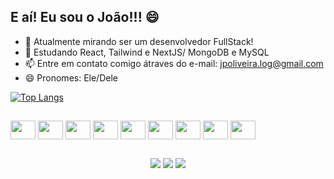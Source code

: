 ## E aí! Eu sou o João!!! 😄

- 🔭 Atualmente mirando ser um desenvolvedor FullStack!
- 🌱 Estudando React, Tailwind e NextJS/ MongoDB e MySQL
- 📫 Entre em contato comigo átraves do e-mail: jpoliveira.log@gmail.com
- 😄 Pronomes: Ele/Dele

[![Top Langs](https://github-readme-stats.vercel.app/api/top-langs/?username=silvaoliveirajoao&layout=donut)](https://github.com/anuraghazra/github-readme-stats)
## 

<div style="display: inline-block" align="center">
<img align="center" alt="" height="30" width="40" src="https://cdn.jsdelivr.net/gh/devicons/devicon/icons/javascript/javascript-original.svg" />
<img align="center" alt="" height="30" width="40" src="https://cdn.jsdelivr.net/gh/devicons/devicon/icons/nodejs/nodejs-original-wordmark.svg" />
<img align="center" alt="" height="30" width="40" src="https://cdn.jsdelivr.net/gh/devicons/devicon/icons/typescript/typescript-original.svg" />
<img align="center" alt="" height="30" width="40" src="https://cdn.jsdelivr.net/gh/devicons/devicon/icons/html5/html5-original-wordmark.svg" />
<img align="center" alt="" height="30" width="40" src="https://cdn.jsdelivr.net/gh/devicons/devicon/icons/css3/css3-original-wordmark.svg" />
<img align="center" alt="" height="30" width="40" src="https://cdn.jsdelivr.net/gh/devicons/devicon/icons/react/react-original-wordmark.svg" />
<img align="center" alt="" height="30" width="40" src="https://cdn.jsdelivr.net/gh/devicons/devicon/icons/mongodb/mongodb-original-wordmark.svg" />
<img align="center" alt="" height="30" width="40" src="https://cdn.jsdelivr.net/gh/devicons/devicon/icons/mysql/mysql-original-wordmark.svg" />
<img align="center" alt="" height="30" width="40" src="https://cdn.jsdelivr.net/gh/devicons/devicon/icons/nextjs/nextjs-original-wordmark.svg" />
</div>

##

<div align="center">
  <a href="mailto:jpoliveira.log@gmailc.om" target="_blank"><img src="https://img.shields.io/badge/Gmail-D14836?style=for-the-badge&logo=gmail&logoColor=white" target="_blank"></a>
  <a href="https://www.linkedin.com/in/silvaoliveirajoao/" target="_blank"><img src="https://img.shields.io/badge/LinkedIn-0077B5?style=for-the-badge&logo=linkedin&logoColor=white" target="_blank"></a>
  <a href="https://www.instagram.com/highjhones/" target="_blank"><img src="https://img.shields.io/badge/Instagram-E4405F?style=for-the-badge&logo=instagram&logoColor=white" target="_blank"></a>
</div>
